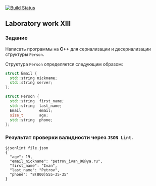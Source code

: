 [![Build Status](https://travis-ci.org/n0k8t/lab10.svg?branch=master)](https://travis-ci.org/n0k8t/lab13)
## Laboratory work XIII

### Задание

Написать программы на **C++** для сериализации и десериализации структуры `Person`.

Структура `Person` определяется следующим образом:

```cpp
struct Email {
  std::string nickname;
  std::string server;
};

struct Person {
  std::string  first_name;
  std::string  last_name;
  Email        email;
  size_t       age;
  std::string  phone;
};
```

### Результат проверки валидности через `JSON Lint`.
```
$jsonlint file.json
{
  "age": 19,
  "email_nickname": "petrov_ivan_98@ya.ru",
  "first_name": "Ivan",
  "last_name": "Petrov",
  "phone": "8(800)555-35-35"
}
```
